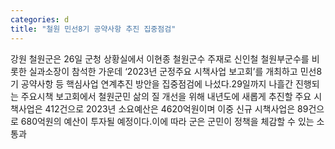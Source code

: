 ```yaml
---
categories: d
title: "철원 민선8기 공약사항 추진 집중점검"
---
```

강원 철원군은 26일 군청 상황실에서 이현종 철원군수 주재로 신인철 철원부군수를 비롯한 실과소장이 참석한 가운데 &lsquo;2023년 군정주요 시책사업 보고회&rsquo;를 개최하고 민선8기 공약사항 등 핵심사업 연계추진 방안을 집중점검에 나섰다.29일까지 나흘간 진행되는 주요시책 보고회에서 철원군민 삶의 질 개선을 위해 내년도에 새롭게 추진할 주요 시책사업은 412건으로 2023년 소요예산은 4620억원이며 이중 신규 시책사업은 89건으로 680억원의 예산이 투자될 예정이다.이에 따라 군은 군민이 정책을 체감할 수 있는 소통과